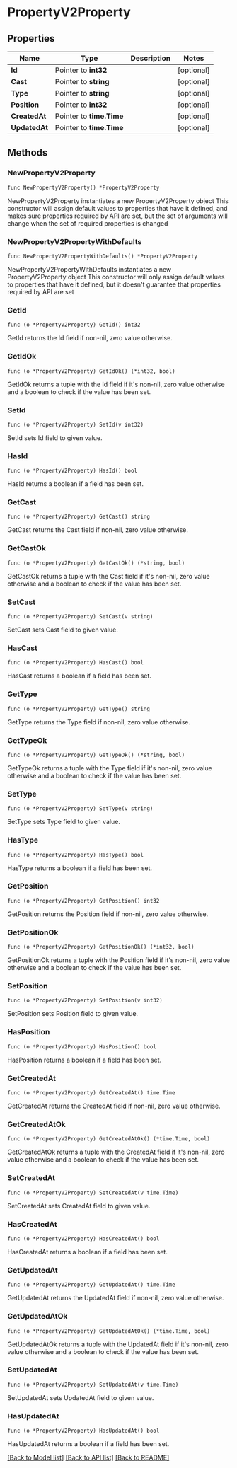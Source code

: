 # PropertyV2Property

## Properties

Name | Type | Description | Notes
------------ | ------------- | ------------- | -------------
**Id** | Pointer to **int32** |  | [optional] 
**Cast** | Pointer to **string** |  | [optional] 
**Type** | Pointer to **string** |  | [optional] 
**Position** | Pointer to **int32** |  | [optional] 
**CreatedAt** | Pointer to **time.Time** |  | [optional] 
**UpdatedAt** | Pointer to **time.Time** |  | [optional] 

## Methods

### NewPropertyV2Property

`func NewPropertyV2Property() *PropertyV2Property`

NewPropertyV2Property instantiates a new PropertyV2Property object
This constructor will assign default values to properties that have it defined,
and makes sure properties required by API are set, but the set of arguments
will change when the set of required properties is changed

### NewPropertyV2PropertyWithDefaults

`func NewPropertyV2PropertyWithDefaults() *PropertyV2Property`

NewPropertyV2PropertyWithDefaults instantiates a new PropertyV2Property object
This constructor will only assign default values to properties that have it defined,
but it doesn't guarantee that properties required by API are set

### GetId

`func (o *PropertyV2Property) GetId() int32`

GetId returns the Id field if non-nil, zero value otherwise.

### GetIdOk

`func (o *PropertyV2Property) GetIdOk() (*int32, bool)`

GetIdOk returns a tuple with the Id field if it's non-nil, zero value otherwise
and a boolean to check if the value has been set.

### SetId

`func (o *PropertyV2Property) SetId(v int32)`

SetId sets Id field to given value.

### HasId

`func (o *PropertyV2Property) HasId() bool`

HasId returns a boolean if a field has been set.

### GetCast

`func (o *PropertyV2Property) GetCast() string`

GetCast returns the Cast field if non-nil, zero value otherwise.

### GetCastOk

`func (o *PropertyV2Property) GetCastOk() (*string, bool)`

GetCastOk returns a tuple with the Cast field if it's non-nil, zero value otherwise
and a boolean to check if the value has been set.

### SetCast

`func (o *PropertyV2Property) SetCast(v string)`

SetCast sets Cast field to given value.

### HasCast

`func (o *PropertyV2Property) HasCast() bool`

HasCast returns a boolean if a field has been set.

### GetType

`func (o *PropertyV2Property) GetType() string`

GetType returns the Type field if non-nil, zero value otherwise.

### GetTypeOk

`func (o *PropertyV2Property) GetTypeOk() (*string, bool)`

GetTypeOk returns a tuple with the Type field if it's non-nil, zero value otherwise
and a boolean to check if the value has been set.

### SetType

`func (o *PropertyV2Property) SetType(v string)`

SetType sets Type field to given value.

### HasType

`func (o *PropertyV2Property) HasType() bool`

HasType returns a boolean if a field has been set.

### GetPosition

`func (o *PropertyV2Property) GetPosition() int32`

GetPosition returns the Position field if non-nil, zero value otherwise.

### GetPositionOk

`func (o *PropertyV2Property) GetPositionOk() (*int32, bool)`

GetPositionOk returns a tuple with the Position field if it's non-nil, zero value otherwise
and a boolean to check if the value has been set.

### SetPosition

`func (o *PropertyV2Property) SetPosition(v int32)`

SetPosition sets Position field to given value.

### HasPosition

`func (o *PropertyV2Property) HasPosition() bool`

HasPosition returns a boolean if a field has been set.

### GetCreatedAt

`func (o *PropertyV2Property) GetCreatedAt() time.Time`

GetCreatedAt returns the CreatedAt field if non-nil, zero value otherwise.

### GetCreatedAtOk

`func (o *PropertyV2Property) GetCreatedAtOk() (*time.Time, bool)`

GetCreatedAtOk returns a tuple with the CreatedAt field if it's non-nil, zero value otherwise
and a boolean to check if the value has been set.

### SetCreatedAt

`func (o *PropertyV2Property) SetCreatedAt(v time.Time)`

SetCreatedAt sets CreatedAt field to given value.

### HasCreatedAt

`func (o *PropertyV2Property) HasCreatedAt() bool`

HasCreatedAt returns a boolean if a field has been set.

### GetUpdatedAt

`func (o *PropertyV2Property) GetUpdatedAt() time.Time`

GetUpdatedAt returns the UpdatedAt field if non-nil, zero value otherwise.

### GetUpdatedAtOk

`func (o *PropertyV2Property) GetUpdatedAtOk() (*time.Time, bool)`

GetUpdatedAtOk returns a tuple with the UpdatedAt field if it's non-nil, zero value otherwise
and a boolean to check if the value has been set.

### SetUpdatedAt

`func (o *PropertyV2Property) SetUpdatedAt(v time.Time)`

SetUpdatedAt sets UpdatedAt field to given value.

### HasUpdatedAt

`func (o *PropertyV2Property) HasUpdatedAt() bool`

HasUpdatedAt returns a boolean if a field has been set.


[[Back to Model list]](../README.md#documentation-for-models) [[Back to API list]](../README.md#documentation-for-api-endpoints) [[Back to README]](../README.md)


